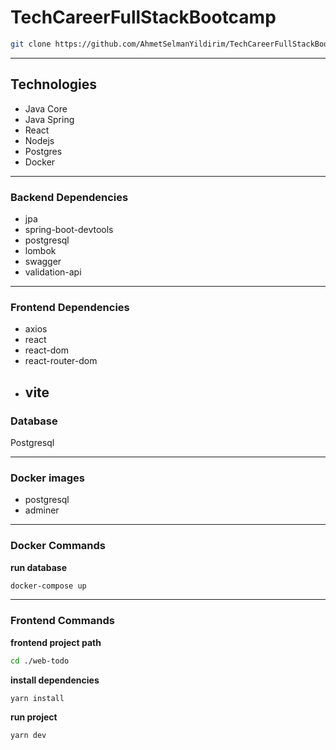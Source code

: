 # TechCareerFullStackBootcamp

```bash
git clone https://github.com/AhmetSelmanYildirim/TechCareerFullStackBootcamp
```

---

## Technologies

- Java Core
- Java Spring
- React
- Nodejs
- Postgres
- Docker

---

### Backend Dependencies

- jpa
- spring-boot-devtools
- postgresql
- lombok
- swagger
- validation-api

---

### Frontend Dependencies

- axios
- react
- react-dom
- react-router-dom
- ## vite

### Database

Postgresql

---

### Docker images

- postgresql
- adminer

---

### Docker Commands

**run database**

```bash
docker-compose up
```

---

### Frontend Commands

**frontend project path**

```bash
cd ./web-todo
```

**install dependencies**

```bash
yarn install
```

**run project**

```bash
yarn dev
```
